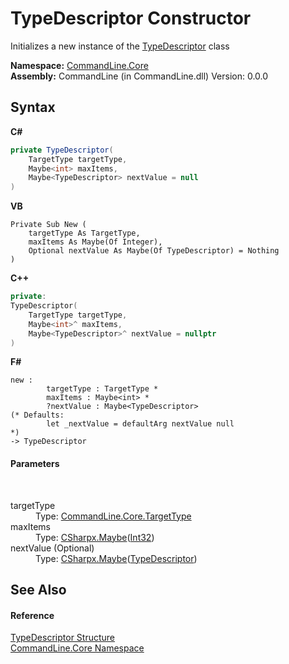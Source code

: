 # TypeDescriptor Constructor 
 

Initializes a new instance of the <a href="T_CommandLine_Core_TypeDescriptor">TypeDescriptor</a> class

**Namespace:**&nbsp;<a href="N_CommandLine_Core">CommandLine.Core</a><br />**Assembly:**&nbsp;CommandLine (in CommandLine.dll) Version: 0.0.0

## Syntax

**C#**<br />
``` C#
private TypeDescriptor(
	TargetType targetType,
	Maybe<int> maxItems,
	Maybe<TypeDescriptor> nextValue = null
)
```

**VB**<br />
``` VB
Private Sub New ( 
	targetType As TargetType,
	maxItems As Maybe(Of Integer),
	Optional nextValue As Maybe(Of TypeDescriptor) = Nothing
)
```

**C++**<br />
``` C++
private:
TypeDescriptor(
	TargetType targetType, 
	Maybe<int>^ maxItems, 
	Maybe<TypeDescriptor>^ nextValue = nullptr
)
```

**F#**<br />
``` F#
new : 
        targetType : TargetType * 
        maxItems : Maybe<int> * 
        ?nextValue : Maybe<TypeDescriptor> 
(* Defaults:
        let _nextValue = defaultArg nextValue null
*)
-> TypeDescriptor
```


#### Parameters
&nbsp;<dl><dt>targetType</dt><dd>Type: <a href="T_CommandLine_Core_TargetType">CommandLine.Core.TargetType</a><br /></dd><dt>maxItems</dt><dd>Type: <a href="T_CSharpx_Maybe_1">CSharpx.Maybe</a>(<a href="https://docs.microsoft.com/dotnet/api/system.int32" target="_blank">Int32</a>)<br /></dd><dt>nextValue (Optional)</dt><dd>Type: <a href="T_CSharpx_Maybe_1">CSharpx.Maybe</a>(<a href="T_CommandLine_Core_TypeDescriptor">TypeDescriptor</a>)<br /></dd></dl>

## See Also


#### Reference
<a href="T_CommandLine_Core_TypeDescriptor">TypeDescriptor Structure</a><br /><a href="N_CommandLine_Core">CommandLine.Core Namespace</a><br />